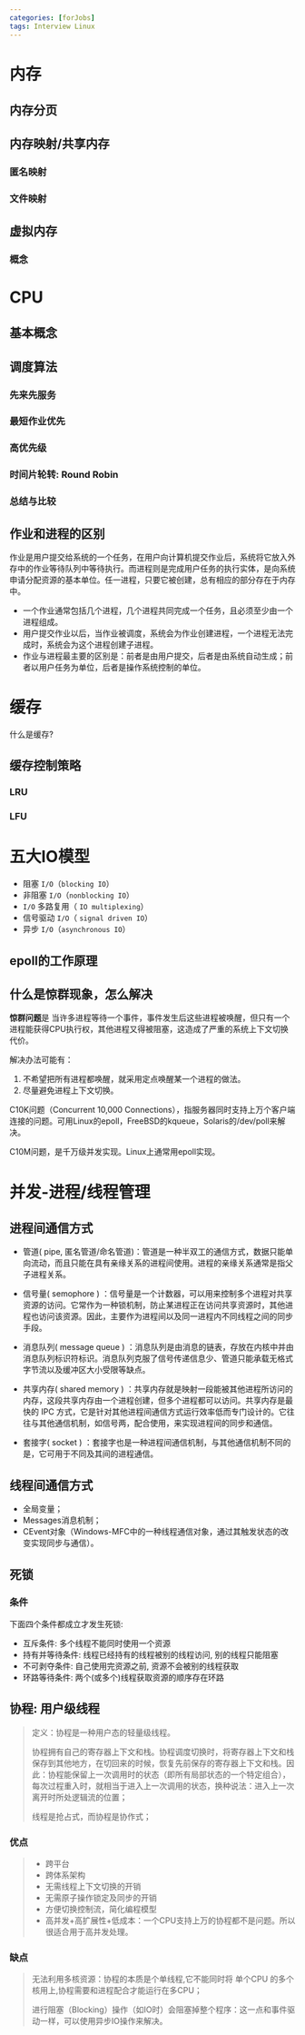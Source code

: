 ```yaml
---
categories: [forJobs]
tags: Interview Linux
---
```


# 内存





## 内存分页





## 内存映射/共享内存



### 匿名映射



### 文件映射





## 虚拟内存

### 概念





# CPU

## 基本概念





## 调度算法



### 先来先服务



### 最短作业优先



### 高优先级



### 时间片轮转: Round Robin



### 总结与比较







## 作业和进程的区别

作业是用户提交给系统的一个任务，在用户向计算机提交作业后，系统将它放入外存中的作业等待队列中等待执行。而进程则是完成用户任务的执行实体，是向系统申请分配资源的基本单位。任一进程，只要它被创建，总有相应的部分存在于内存中。

-   一个作业通常包括几个进程，几个进程共同完成一个任务，且必须至少由一个进程组成。
-   用户提交作业以后，当作业被调度，系统会为作业创建进程，一个进程无法完成时，系统会为这个进程创建子进程。
-   作业与进程最主要的区别是：前者是由用户提交，后者是由系统自动生成；前者以用户任务为单位，后者是操作系统控制的单位。





# 缓存

什么是缓存?

## 缓存控制策略



### LRU







### LFU















# 五大IO模型

-   阻塞 `I/O`（`blocking IO`）
-   非阻塞 `I/O`（`nonblocking IO`）
-   `I/O` 多路复用（ `IO multiplexing`）
-   信号驱动 `I/O`（ `signal driven IO`）
-   异步 `I/O`（`asynchronous IO`）



## epoll的工作原理







## 什么是惊群现象，怎么解决

**惊群问题**是 当许多进程等待一个事件，事件发生后这些进程被唤醒，但只有一个进程能获得CPU执行权，其他进程又得被阻塞，这造成了严重的系统上下文切换代价。

解决办法可能有：

1.  不希望把所有进程都唤醒，就采用定点唤醒某一个进程的做法。
2.  尽量避免进程上下文切换。

C10K问题（Concurrent 10,000 Connections），指服务器同时支持上万个客户端连接的问题。可用Linux的epoll，FreeBSD的kqueue，Solaris的/dev/poll来解决。

C10M问题，是千万级并发实现。Linux上通常用epoll实现。





# 并发-进程/线程管理



## 进程间通信方式

- 管道( pipe, 匿名管道/命名管道)：管道是一种半双工的通信方式，数据只能单向流动，而且只能在具有亲缘关系的进程间使用。进程的亲缘关系通常是指父子进程关系。

- 信号量( semophore ) ：信号量是一个计数器，可以用来控制多个进程对共享资源的访问。它常作为一种锁机制，防止某进程正在访问共享资源时，其他进程也访问该资源。因此，主要作为进程间以及同一进程内不同线程之间的同步手段。

- 消息队列( message queue ) ：消息队列是由消息的链表，存放在内核中并由消息队列标识符标识。消息队列克服了信号传递信息少、管道只能承载无格式字节流以及缓冲区大小受限等缺点。

- 共享内存( shared memory ) ：共享内存就是映射一段能被其他进程所访问的内存，这段共享内存由一个进程创建，但多个进程都可以访问。共享内存是最快的 IPC 方式，它是针对其他进程间通信方式运行效率低而专门设计的。它往往与其他通信机制，如信号两，配合使用，来实现进程间的同步和通信。

- 套接字( socket ) ：套接字也是一种进程间通信机制，与其他通信机制不同的是，它可用于不同及其间的进程通信。



## 线程间通信方式

- 全局变量；
- Messages消息机制；
- CEvent对象（Windows-MFC中的一种线程通信对象，通过其触发状态的改变实现同步与通信）。



## 死锁

### 条件

下面四个条件都成立才发生死锁:

-   互斥条件: 多个线程不能同时使用一个资源
-   持有并等待条件: 线程已经持有的线程被别的线程访问, 别的线程只能阻塞
-   不可剥夺条件: 自己使用完资源之前, 资源不会被别的线程获取
-   环路等待条件: 两个(或多个)线程获取资源的顺序存在环路



## 协程: 用户级线程

>   定义：协程是一种用户态的轻量级线程。
>
>   协程拥有自己的寄存器上下文和栈。协程调度切换时，将寄存器上下文和栈保存到其他地方，在切回来的时候，恢复先前保存的寄存器上下文和栈。因此：协程能保留上一次调用时的状态（即所有局部状态的一个特定组合），每次过程重入时，就相当于进入上一次调用的状态，换种说法：进入上一次离开时所处逻辑流的位置；
>
>   线程是抢占式，而协程是协作式；
>

### 优点

>   -   跨平台
>-   跨体系架构
>   -   无需线程上下文切换的开销
>-   无需原子操作锁定及同步的开销
>   -   方便切换控制流，简化编程模型
>-   高并发+高扩展性+低成本：一个CPU支持上万的协程都不是问题。所以很适合用于高并发处理。
>   

### 缺点

>   无法利用多核资源：协程的本质是个单线程,它不能同时将 单个CPU 的多个核用上,协程需要和进程配合才能运行在多CPU；
>
>   进行阻塞（Blocking）操作（如IO时）会阻塞掉整个程序：这一点和事件驱动一样，可以使用异步IO操作来解决。









